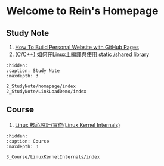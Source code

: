 # Welcome to Rein's Homepage

<!-- ## Project
```{toctree}
:hidden:
:caption: Project
:maxdepth: 2

``` -->


## Study Note
1. [How To Build Personal Website with GitHub Pages](./2_StudyNote/homepage/index.md)
2. [(C/C++) 如何在Linux上編譯與使用 static /shared library](./2_StudyNote/LinkLoadDemo/index.md)
```{toctree}
:hidden:
:caption: Study Note
:maxdepth: 3

2_StudyNote/homepage/index
2_StudyNote/LinkLoadDemo/index
```

## Course
1. [Linux 核心設計/實作(Linux Kernel Internals)](./3_Course/LinuxKernelInternals/index.md)
```{toctree}
:hidden:
:caption: Course
:maxdepth: 3

3_Course/LinuxKernelInternals/index
```

